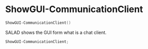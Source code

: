 # ShowGUI-CommunicationClient
``` powershell
ShowGUI-CommunicationClient()
```
SALAD shows the GUI form what is a chat client.

``` powershell
ShowGUI-CommunicationClient;
```
